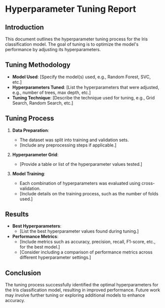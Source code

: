 # Hyperparameter Tuning Report

## Introduction
This document outlines the hyperparameter tuning process for the Iris classification model. The goal of tuning is to optimize the model's performance by adjusting its hyperparameters.

## Tuning Methodology
- **Model Used**: [Specify the model(s) used, e.g., Random Forest, SVC, etc.]
- **Hyperparameters Tuned**: [List the hyperparameters that were adjusted, e.g., number of trees, max depth, etc.]
- **Tuning Technique**: [Describe the technique used for tuning, e.g., Grid Search, Random Search, etc.]

## Tuning Process
1. **Data Preparation**: 
   - The dataset was split into training and validation sets.
   - [Include any preprocessing steps if applicable.]

2. **Hyperparameter Grid**: 
   - [Provide a table or list of the hyperparameter values tested.]

3. **Model Training**: 
   - Each combination of hyperparameters was evaluated using cross-validation.
   - [Include details on the training process, such as the number of folds used.]

## Results
- **Best Hyperparameters**: 
   - [List the best hyperparameter values found during tuning.]
- **Performance Metrics**: 
   - [Include metrics such as accuracy, precision, recall, F1-score, etc., for the best model.]
   - [Consider including a comparison of performance metrics across different hyperparameter settings.]

## Conclusion
The tuning process successfully identified the optimal hyperparameters for the Iris classification model, resulting in improved performance. Future work may involve further tuning or exploring additional models to enhance accuracy.